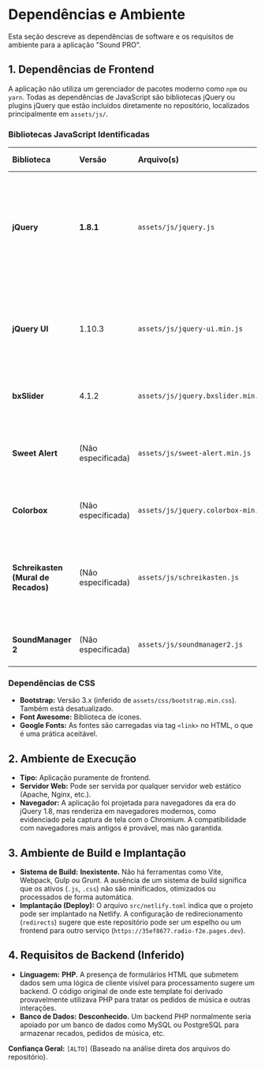 # Dependências e Ambiente

Esta seção descreve as dependências de software e os requisitos de ambiente para a aplicação "Sound PRO".

## 1. Dependências de Frontend

A aplicação não utiliza um gerenciador de pacotes moderno como `npm` ou `yarn`. Todas as dependências de JavaScript são bibliotecas jQuery ou plugins jQuery que estão incluídos diretamente no repositório, localizados principalmente em `assets/js/`.

### Bibliotecas JavaScript Identificadas

| Biblioteca | Versão | Arquivo(s) | Nível de Risco | Observações |
| :--- | :--- | :--- | :--- | :--- |
| **jQuery** | **1.8.1** | `assets/js/jquery.js` | `[CRÍTICO]` | Versão extremamente desatualizada com múltiplas vulnerabilidades de segurança conhecidas (XSS). **A atualização é a prioridade máxima.** |
| **jQuery UI** | 1.10.3 | `assets/js/jquery-ui.min.js` | `[ALTO]` | Versão desatualizada. Embora não seja tão crítico quanto o jQuery core, ela também pode conter falhas de segurança. |
| **bxSlider** | 4.1.2 | `assets/js/jquery.bxslider.min.js` | `[MÉDIO]` | Biblioteca de carrossel. A versão está desatualizada. |
| **Sweet Alert** | (Não especificada) | `assets/js/sweet-alert.min.js` | `[MÉDIO]` | Versão não identificada, mas o código parece ser de uma versão legada da biblioteca. |
| **Colorbox** | (Não especificada) | `assets/js/jquery.colorbox-min.js` | `[MÉDIO]` | Plugin de lightbox para jQuery. Versão desatualizada. |
| **Schreikasten (Mural de Recados)** | (Não especificada) | `assets/js/schreikasten.js` | `[ALTO]` | Plugin personalizado ou de nicho para mural de recados. O código manipula o DOM de forma insegura. |
| **SoundManager 2** | (Não especificada) | `assets/js/soundmanager2.js` | `[BAIXO]` | Biblioteca para manipulação de áudio, usada pelo player. |

### Dependências de CSS

*   **Bootstrap:** Versão 3.x (inferido de `assets/css/bootstrap.min.css`). Também está desatualizado.
*   **Font Awesome:** Biblioteca de ícones.
*   **Google Fonts:** As fontes são carregadas via tag `<link>` no HTML, o que é uma prática aceitável.

## 2. Ambiente de Execução

*   **Tipo:** Aplicação puramente de frontend.
*   **Servidor Web:** Pode ser servida por qualquer servidor web estático (Apache, Nginx, etc.).
*   **Navegador:** A aplicação foi projetada para navegadores da era do jQuery 1.8, mas renderiza em navegadores modernos, como evidenciado pela captura de tela com o Chromium. A compatibilidade com navegadores mais antigos é provável, mas não garantida.

## 3. Ambiente de Build e Implantação

*   **Sistema de Build:** **Inexistente.** Não há ferramentas como Vite, Webpack, Gulp ou Grunt. A ausência de um sistema de build significa que os ativos (`.js`, `.css`) não são minificados, otimizados ou processados de forma automática.
*   **Implantação (Deploy):** O arquivo `src/netlify.toml` indica que o projeto pode ser implantado na Netlify. A configuração de redirecionamento (`redirects`) sugere que este repositório pode ser um espelho ou um frontend para outro serviço (`https://35ef8677.radio-f2e.pages.dev`).

## 4. Requisitos de Backend (Inferido)

*   **Linguagem:** **PHP.** A presença de formulários HTML que submetem dados sem uma lógica de cliente visível para processamento sugere um backend. O código original de onde este template foi derivado provavelmente utilizava PHP para tratar os pedidos de música e outras interações.
*   **Banco de Dados:** **Desconhecido.** Um backend PHP normalmente seria apoiado por um banco de dados como MySQL ou PostgreSQL para armazenar recados, pedidos de música, etc.

**Confiança Geral:** `[ALTO]` (Baseado na análise direta dos arquivos do repositório).